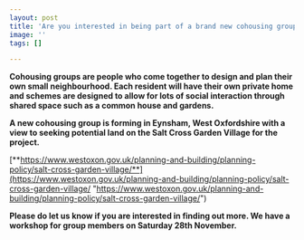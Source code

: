 ```yaml
---
layout: post
title: 'Are you interested in being part of a brand new cohousing group '
image: ''
tags: []

---
```

**Cohousing groups are people who come together to design and plan their own small neighbourhood. Each resident will have their own private home and schemes are designed to allow for lots of social interaction through shared space such as a common house and gardens.**

**A new cohousing group is forming in Eynsham, West Oxfordshire with a view to seeking potential land on the Salt Cross Garden Village for the project.**

[**https://www.westoxon.gov.uk/planning-and-building/planning-policy/salt-cross-garden-village/**](https://www.westoxon.gov.uk/planning-and-building/planning-policy/salt-cross-garden-village/ "https://www.westoxon.gov.uk/planning-and-building/planning-policy/salt-cross-garden-village/")

**Please do let us know if you are interested in finding out more. We have a workshop for group members on Saturday 28th November.**